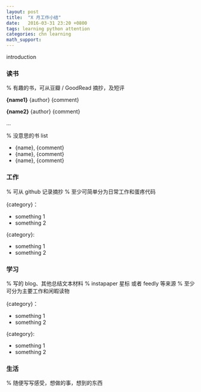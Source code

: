```yaml
---
layout: post
title:  "X 月工作小结"
date:   2016-03-31 23:20 +0800
tags: learning python attention 
categories: chn learning
math_support: 
---
```


introduction

### 读书

% 有趣的书，可从豆瓣 / GoodRead 摘抄，及短评

**{name1}** {author}
{comment}

**{name2}** {author}
{comment}

...

% 没意思的书 list

- {name}, {comment}
- {name}, {comment}
- {name}, {comment}

### 工作

% 可从 github 记录摘抄
% 至少可简单分为日常工作和蛋疼代码

{category}：

- something 1
- something 2

{category}:

- something 1
- something 2

### 学习

% 写的 blog、其他总结文本材料
% instapaper 星标 或者 feedly 等来源
% 至少可分为主要工作和闲暇读物

{category}：

- something 1
- something 2

{category}:

- something 1
- something 2

### 生活

% 随便写写感受，想做的事，想到的东西

